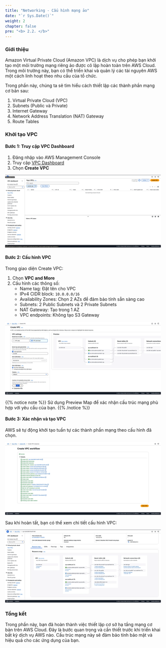 ```yaml
---
title: "Networking - Cấu hình mạng ảo"
date: "`r Sys.Date()`"
weight: 2
chapter: false
pre: "<b> 2.2. </b>"
---
```


<!-- TODO: Thêm hình ảnh Architect VPC -->

### Giới thiệu

Amazon Virtual Private Cloud (Amazon VPC) là dịch vụ cho phép bạn khởi tạo một môi trường mạng riêng ảo được cô lập hoàn toàn trên AWS Cloud. Trong môi trường này, bạn có thể triển khai và quản lý các tài nguyên AWS một cách linh hoạt theo nhu cầu của tổ chức.

Trong phần này, chúng ta sẽ tìm hiểu cách thiết lập các thành phần mạng cơ bản sau:

1. Virtual Private Cloud (VPC)
2. Subnets (Public và Private)
3. Internet Gateway
4. Network Address Translation (NAT) Gateway  
5. Route Tables

### Khởi tạo VPC

#### Bước 1: Truy cập VPC Dashboard

1. Đăng nhập vào AWS Management Console
2. Truy cập [VPC Dashboard](http://console.aws.amazon.com/vpc/home)
3. Chọn **Create VPC**

![alt text](image.png)

#### Bước 2: Cấu hình VPC

Trong giao diện Create VPC:

1. Chọn **VPC and More**
2. Cấu hình các thông số:
   - Name tag: Đặt tên cho VPC
   - IPv4 CIDR block: `10.0.0.0/16`
   - Availability Zones: Chọn 2 AZs để đảm bảo tính sẵn sàng cao
   - Subnets: 2 Public Subnets và 2 Private Subnets
   - NAT Gateway: Tạo trong 1 AZ
   - VPC endpoints: Không tạo S3 Gateway

![alt text](image-1.png)

{{% notice note %}}
Sử dụng Preview Map để xác nhận cấu trúc mạng phù hợp với yêu cầu của bạn.
{{% /notice %}}

#### Bước 3: Xác nhận và tạo VPC

AWS sẽ tự động khởi tạo tuần tự các thành phần mạng theo cấu hình đã chọn.

![alt text](image-2.png)

Sau khi hoàn tất, bạn có thể xem chi tiết cấu hình VPC:

![alt text](image-3.png)

### Tổng kết

Trong phần này, bạn đã hoàn thành việc thiết lập cơ sở hạ tầng mạng cơ bản trên AWS Cloud. Đây là bước quan trọng và cần thiết trước khi triển khai bất kỳ dịch vụ AWS nào. Cấu trúc mạng này sẽ đảm bảo tính bảo mật và hiệu quả cho các ứng dụng của bạn.